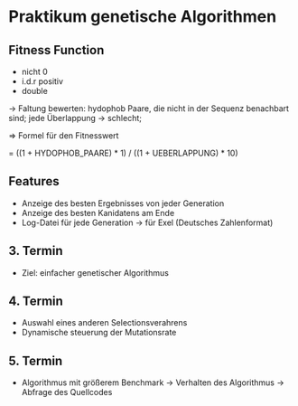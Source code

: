 # Praktikum genetische Algorithmen

## Fitness Function
- nicht 0
- i.d.r positiv
- double

-> Faltung bewerten: hydophob Paare, die nicht in der Sequenz benachbart sind; jede Überlappung -> schlecht;

=> Formel für den Fitnesswert

= ((1 + HYDOPHOB_PAARE) * 1) / ((1 + UEBERLAPPUNG) * 10)

## Features
- Anzeige des besten Ergebnisses von jeder Generation
- Anzeige des besten Kanidatens am Ende
- Log-Datei für jede Generation -> für Exel (Deutsches Zahlenformat)

## 3. Termin
- Ziel: einfacher genetischer Algorithmus

## 4. Termin
- Auswahl eines anderen Selectionsverahrens
- Dynamische steuerung der Mutationsrate

## 5. Termin
- Algorithmus mit größerem Benchmark
-> Verhalten des Algorithmus
-> Abfrage des Quellcodes